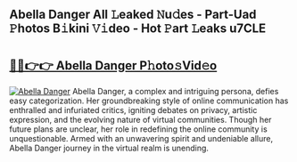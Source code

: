 ## Abella Danger All 𝙻eaked 𝙽u𝚍es - Part-Uad 𝙿hotos B𝚒kini 𝚅𝚒deo - Hot 𝙿art 𝙻eaks u7CLE

# <h2><a href="http://ld455eq.urlbe.top/?page=Abella+Danger">🔗🔗👉👉 Abella Danger P𝚑oto𝚜Vid𝚎o</a></h2>

[![Abella Danger](https://i.imgur.com/eBuTRDB.gif)](http://ld455eq.urlbe.top/?page=Abella+Danger)
Abella Danger, a complex and intriguing persona, defies easy categorization. Her groundbreaking style of online communication has enthralled and infuriated critics, igniting debates on privacy, artistic expression, and the evolving nature of virtual communities. Though her future plans are unclear, her role in redefining the online community is unquestionable. Armed with an unwavering spirit and undeniable allure, Abella Danger journey in the virtual realm is unending.
